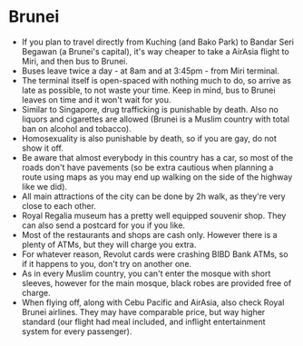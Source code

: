 # Brunei

* If you plan to travel directly from Kuching (and Bako Park) to Bandar Seri Begawan (a Brunei's capital), it's way cheaper to take a AirAsia flight to Miri, and then bus to Brunei.
* Buses leave twice a day - at 8am and at 3:45pm - from Miri terminal.
* The terminal itself is open-spaced with nothing much to do, so arrive as late as possible, to not waste your time. Keep in mind, bus to Brunei leaves on time and it won't wait for you.
* Similar to Singapore, drug trafficking is punishable by death. Also no liquors and cigarettes are allowed (Brunei is a Muslim country with total ban on alcohol and tobacco).
* Homosexuality is also punishable by death, so if you are gay, do not show it off.
* Be aware that almost everybody in this country has a car, so most of the roads don't have pavements (so be extra cautious when planning a route using maps as you may end up walking on the side of the highway like we did).
* All main attractions of the city can be done by 2h walk, as they're very close to each other.
* Royal Regalia museum has a pretty well equipped souvenir shop. They can also send a postcard for you if you like.
* Most of the restaurants and shops are cash only. However there is a plenty of ATMs, but they will charge you extra.
* For whatever reason, Revolut cards were crashing BIBD Bank ATMs, so if it happens to you, don't try on another one.
* As in every Muslim country, you can't enter the mosque with short sleeves, however for the main mosque, black robes are provided free of charge.
* When flying off, along with Cebu Pacific and AirAsia, also check Royal Brunei airlines. They may have comparable price, but way higher standard (our flight had meal included, and inflight entertainment system for every passenger).

